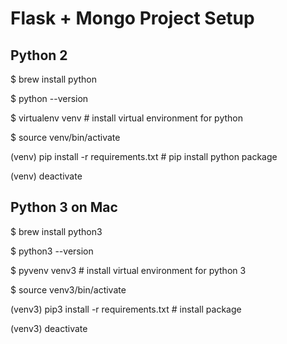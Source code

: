 Flask + Mongo Project Setup
================


Python 2
--------------
$ brew install python

$ python --version

$ virtualenv venv           # install virtual environment for python

$ source venv/bin/activate    

(venv) pip install  -r requirements.txt  # pip install python package

(venv) deactivate


Python 3 on Mac
--------------
$ brew install python3

$ python3 --version

$ pyvenv venv3           # install virtual environment for python 3

$ source venv3/bin/activate    

(venv3) pip3 install  -r requirements.txt  # install package

(venv3) deactivate



